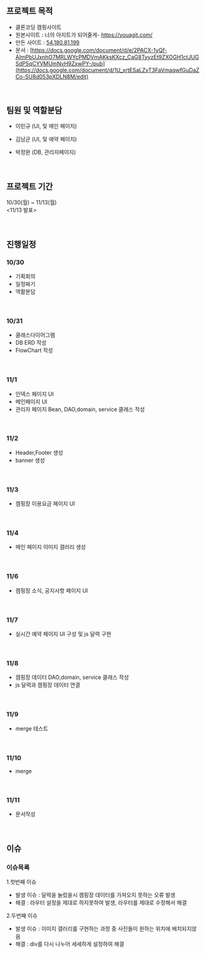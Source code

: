 # 

## 프로젝트 목적
 - 클론코딩  캠핑사이트
 - 원본사이트 :  너의 아지트가 되어줄게- https://youagit.com/
 - 만든 사이트 : [54.180.81.199](http://54.180.81.199/)
 - 문서 : [https://docs.google.com/document/d/e/2PACX-1vQf-AImPbUJxnhO7MRLWYcPMDVmAKksKXcz_CaG8TyyzEt9ZXOGH1ctJUGSdP5qCYVMUmNvH9ZxwPY-/pub](https://docs.google.com/document/d/1U_xrtESaLZvT3FaVmaqwfGuDaZCo-SU8d053pXDLN8M/edit)
<br><br><br>
## 팀원 및 역할분담
  - 이민규 (UI, 및 메인 페이지)
  
  - 김남균 (UI, 및 에약 페이지)
  
  - 박정완 (DB, 관리자페이지)
<br><br><br>
## 프로젝트 기간
  10/30(월) ~ 11/13(월)  
  <11/13 발표>
<br><br><br>
## 진행일정
### 10/30  
  - 기획회의
  - 일정짜기  
  - 역활분담
<br><br><br>
### 10/31
  - 클래스다이어그램  
  - DB ERD 작성
  - FlowChart 작성
<br><br><br>
### 11/1
  - 인덱스 페이지 UI
  - 메인페이지 UI  
  - 관리자 페이지 Bean, DAO,domain, service 클래스 작성
<br><br><br>  
### 11/2
  - Header,Footer 생성
  - banner 생성
<br><br><br>  
### 11/3
  -  캠핑장 이용요금 페이지 UI
<br><br><br>
### 11/4
  -  메인 페이지 이미지 갤러리 생성
<br><br><br> 
### 11/6
  -  캠핑장 소식, 공지사항 페이지 UI
 <br><br><br>
### 11/7  
  -  실시간 예약 페이지 UI 구성 및 js 달력 구현
<br><br><br>
### 11/8
  -  캠핑장 데이터 DAO,domain, service 클래스 작성
  -  js 달력과 캠핑장 데이터 연결
<br><br><br>
### 11/9
  -  merge 테스트
<br><br><br>
### 11/10
  -  merge
<br><br><br>
### 11/11
  - 문서작성
<br><br><br>
## 이슈
### 이슈목록 
1.첫번째 이슈
- 발생 이슈 : 달력을 눌렀을시 캠핑장 데이터를 가져오지 못하는 오류 발생
- 해결 : 라우터 설정을 제대로 하지못하여 발생, 라우터를 제대로 수정해서 해결
   
2.두번째 이슈
- 발생 이슈 : 이미지 갤러리를 구현하는 과정 중 사진들이 원하는 위치에 배치되지않음
- 해결 : div를 다시 나누어 세세하게 설정하여 해결


